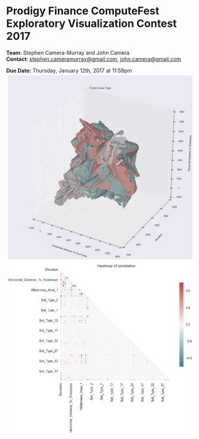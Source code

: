# Prodigy Finance ComputeFest Exploratory Visualization Contest 2017
**Team**: Stephen Camera-Murray and John Camera  
**Contact**: stephen.cameramurray@gmail.com, john.camera@gmail.com
  
**Due Date:** Thursday, January 12th, 2017 at 11:59pm
![Visualization](images/viz.png)
![Visualization](images/viz2.png)
